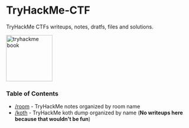 # TryHackMe-CTF
TryHackMe CTFs writeups, notes, dratfs, files and solutions.

<img src="https://tryhackme.com/img/illustrations/tryhackme_book_square.png" alt="tryhackme book" width="125"/>

### Table of Contents

- [/room](https://github.com/danieldavidson/tryhackme-ctf/tree/main/room) - TryHackMe notes organized by room name
- [/koth](https://github.com/danieldavidson/tryhackme-ctf/tree/main/koth) - TryHackMe koth dump organized by name (**No writeups here because that wouldn't be fun**)

